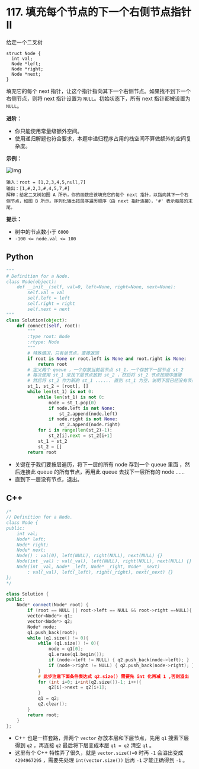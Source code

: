 # 117. 填充每个节点的下一个右侧节点指针 II

给定一个二叉树

```
struct Node {
  int val;
  Node *left;
  Node *right;
  Node *next;
}
```

填充它的每个 next 指针，让这个指针指向其下一个右侧节点。如果找不到下一个右侧节点，则将 next 指针设置为 `NULL`。初始状态下，所有 next 指针都被设置为 `NULL`。

**进阶：**

- 你只能使用常量级额外空间。
- 使用递归解题也符合要求，本题中递归程序占用的栈空间不算做额外的空间复杂度。

**示例：**

![img](https://assets.leetcode-cn.com/aliyun-lc-upload/uploads/2019/02/15/117_sample.png)

```
输入：root = [1,2,3,4,5,null,7]
输出：[1,#,2,3,#,4,5,7,#]
解释：给定二叉树如图 A 所示，你的函数应该填充它的每个 next 指针，以指向其下一个右侧节点，如图 B 所示。序列化输出按层序遍历顺序（由 next 指针连接），'#' 表示每层的末尾。
```

 **提示：**

- 树中的节点数小于 `6000`
- `-100 <= node.val <= 100`

 ## Python

```python
"""
# Definition for a Node.
class Node(object):
    def __init__(self, val=0, left=None, right=None, next=None):
        self.val = val
        self.left = left
        self.right = right
        self.next = next
"""
class Solution(object):
    def connect(self, root):
        """
        :type root: Node
        :rtype: Node
        """
        # 特殊情况，只有单节点，直接返回
        if root is None or root.left is None and root.right is None:
            return root
        # 定义两个 queue ，一个存放当前层节点 st_1，一个存放下一层节点 st_2
        # 每次使用 st_1 来找下层节点放到 st_2 ，然后将 st_2 节点按顺序连接
        # 然后将 st_2 作为新的 st_1 ...... 直到 st_1 为空，说明下层已经没有节点
        st_1, st_2 = [root], []
        while len(st_1) is not 0:
            while len(st_1) is not 0:
                node = st_1.pop(0)
                if node.left is not None:
                    st_2.append(node.left)
                if node.right is not None:
                    st_2.append(node.right)
            for i in range(len(st_2)-1):
                st_2[i].next = st_2[i+1]
            st_1 = st_2
            st_2 = []
        return root
```

- 关键在于我们要按层遍历，将下一层的所有 node 存到一个 queue 里面 ，然后连接此 queue 的所有节点，再用此 queue 去找下一层所有的 node ......
- 直到下一层没有节点，退出。

## C++

```c++
/*
// Definition for a Node.
class Node {
public:
    int val;
    Node* left;
    Node* right;
    Node* next;
    Node() : val(0), left(NULL), right(NULL), next(NULL) {}
    Node(int _val) : val(_val), left(NULL), right(NULL), next(NULL) {}
    Node(int _val, Node* _left, Node* _right, Node* _next)
        : val(_val), left(_left), right(_right), next(_next) {}
};
*/

class Solution {
public:
    Node* connect(Node* root) {
        if (root == NULL || root->left == NULL && root->right ==NULL){ return root; }
        vector<Node*> q1;
        vector<Node*> q2;
        Node* node;
        q1.push_back(root);
        while (q1.size() != 0){
            while (q1.size() != 0){
                node = q1[0];
                q1.erase(q1.begin());
                if (node->left != NULL) { q2.push_back(node->left); }
                if (node->right != NULL) { q2.push_back(node->right); }
            }
            # 此步注意下面条件表达式 q2.size() 需要先 int 化再减 1 ,否则溢出
            for (int i=0; i<int(q2.size())-1; i++){
                q2[i]->next = q2[i+1];
            }
            q1 = q2;
            q2.clear();
        }
        return root;
    }
};
```

- C++ 也是一样套路，弄两个 `vector` 存放本层和下层节点，先用 `q1` 搜索下层得到 `q2` ，再连接 `q2` 最后将下层变成本层 `q1 = q2` 清空 `q1` 。
- 这里有个 C++ 特性弄了很久，就是 `vector.size()=0` 时再 `-1` 会溢出变成 `4294967295` ，需要先处理 `int(vector.size())`  后再 `-1` 才能正确得到 `-1` 。


